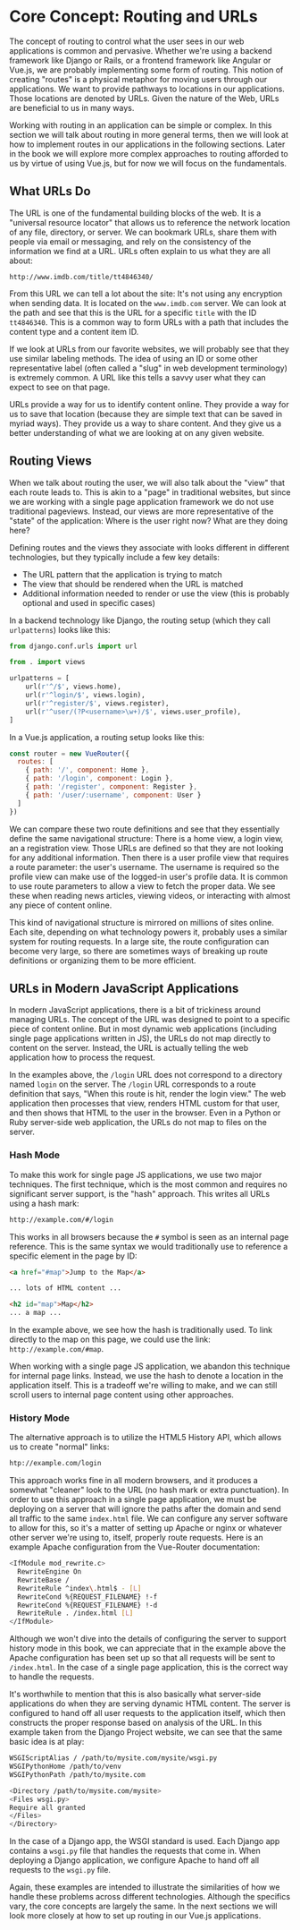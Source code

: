 # Core Concept: Routing and URLs
The concept of routing to control what the user sees in our web applications is common and pervasive. Whether we're using a backend framework like Django or Rails, or a frontend framework like Angular or Vue.js, we are probably implementing some form of routing. This notion of creating "routes" is a physical metaphor for moving users through our applications. We want to provide pathways to locations in our applications. Those locations are denoted by URLs. Given the nature of the Web, URLs are beneficial to us in many ways.

Working with routing in an application can be simple or complex. In this section we will talk about routing in more general terms, then we will look at how to implement routes in our applications in the following sections. Later in the book we will explore more complex approaches to routing afforded to us by virtue of using Vue.js, but for now we will focus on the fundamentals.

## What URLs Do
The URL is one of the fundamental building blocks of the web. It is a "universal resource locator" that allows us to reference the network location of any file, directory, or server. We can bookmark URLs, share them with people via email or messaging, and rely on the consistency of the information we find at a URL. URLs often explain to us what they are all about:

```
http://www.imdb.com/title/tt4846340/
```

From this URL we can tell a lot about the site: It's not using any encryption when sending data. It is located on the `www.imdb.com` server. We can look at the path and see that this is the URL for a specific `title` with the ID `tt4846340`. This is a common way to form URLs with a path that includes the content type and a content item ID. 

If we look at URLs from our favorite websites, we will probably see that they use similar labeling methods. The idea of using an ID or some other representative label (often called a "slug" in web development terminology) is extremely common. A URL like this tells a savvy user what they can expect to see on that page.

URLs provide a way for us to identify content online. They provide a way for us to save that location (because they are simple text that can be saved in myriad ways). They provide us a way to share content. And they give us a better understanding of what we are looking at on any given website. 

## Routing Views
When we talk about routing the user, we will also talk about the "view" that each route leads to. This is akin to a "page" in traditional websites, but since we are working with a single page application framework we do not use traditional pageviews. Instead, our views are more representative of the "state" of the application: Where is the user right now? What are they doing here?

Defining routes and the views they associate with looks different in different technologies, but they typically include a few key details:

* The URL pattern that the application is trying to match
* The view that should be rendered when the URL is matched
* Additional information needed to render or use the view (this is probably optional and used in specific cases)

In a backend technology like Django, the routing setup (which they call `urlpatterns`) looks like this:

```python
from django.conf.urls import url

from . import views

urlpatterns = [
    url(r'^/$', views.home),
    url(r'^login/$', views.login),
    url(r'^register/$', views.register),
    url(r'^user/(?P<username>\w+)/$', views.user_profile),
]
```
In a Vue.js application, a routing setup looks like this:

```js
const router = new VueRouter({
  routes: [
    { path: '/', component: Home },
    { path: '/login', component: Login },
    { path: '/register', component: Register },
    { path: '/user/:username', component: User }
  ]
})
```

We can compare these two route definitions and see that they essentially define the same navigational structure: There is a home view, a login view, an a registration view. Those URLs are defined so that they are not looking for any additional information. Then there is a user profile view that requires a route parameter: the user's username. The username is required so the profile view can make use of the logged-in user's profile data. It is common to use route parameters to allow a view to fetch the proper data. We see these when reading news articles, viewing videos, or interacting with almost any piece of content online.

This kind of navigational structure is mirrored on millions of sites online. Each site, depending on what technology powers it, probably uses a similar system for routing requests. In a large site, the route configuration can become very large, so there are sometimes ways of breaking up route definitions or organizing them to be more efficient. 

## URLs in Modern JavaScript Applications

In modern JavaScript applications, there is a bit of trickiness around managing URLs. The concept of the URL was designed to point to a specific piece of content online. But in most dynamic web applications (including single page applications written in JS), the URLs do not map directly to content on the server. Instead, the URL is actually telling the web application how to process the request. 

In the examples above, the `/login` URL does not correspond to a directory named `login` on the server. The `/login` URL corresponds to a route definition that says, "When this route is hit, render the login view." The web application then processes that view, renders HTML custom for that user, and then shows that HTML to the user in the browser. Even in a Python or Ruby server-side web application, the URLs do not map to files on the server.

### Hash Mode
To make this work for single page JS applications, we use two major techniques. The first technique, which is the most common and requires no significant server support, is the "hash" approach. This writes all URLs using a hash mark:

```html
http://example.com/#/login
```
This works in all browsers because the `#` symbol is seen as an internal page reference. This is the same syntax we would traditionally use to reference a specific element in the page by ID:

```html
<a href="#map">Jump to the Map</a>

... lots of HTML content ...

<h2 id="map">Map</h2>
... a map ...
```

In the example above, we see how the hash is traditionally used. To link directly to the map on this page, we could use the link: `http://example.com/#map`. 

When working with a single page JS application, we abandon this technique for internal page links. Instead, we use the hash to denote a location in the application itself. This is a tradeoff we're willing to make, and we can still scroll users to internal page content using other approaches.

### History Mode
The alternative approach is to utilize the HTML5 History API, which allows us to create "normal" links:

```html
htp://example.com/login
```

This approach works fine in all modern browsers, and it produces a somewhat "cleaner" look to the URL (no hash mark or extra punctuation). In order to use this approach in a single page application, we must be deploying on a server that will ignore the paths after the domain and send all traffic to the same `index.html` file. We can configure any server software to allow for this, so it's a matter of setting up Apache or nginx or whatever other server we're using to, itself, properly route requests. Here is an example Apache configuration from the Vue-Router documentation:

```bash
<IfModule mod_rewrite.c>
  RewriteEngine On
  RewriteBase /
  RewriteRule ^index\.html$ - [L]
  RewriteCond %{REQUEST_FILENAME} !-f
  RewriteCond %{REQUEST_FILENAME} !-d
  RewriteRule . /index.html [L]
</IfModule>
```

Although we won't dive into the details of configuring the server to support history mode in this book, we can appreciate that in the example above the Apache configuration has been set up so that all requests will be sent to `/index.html`. In the case of a single page application, this is the correct way to handle the requests.

It's worthwhile to mention that this is also basically what server-side applications do when they are serving dynamic HTML content. The server is configured to hand off all user requests to the application itself, which then constructs the proper response based on analysis of the URL. In this example taken from the Django Project website, we can see that the same basic idea is at play:

```bash
WSGIScriptAlias / /path/to/mysite.com/mysite/wsgi.py
WSGIPythonHome /path/to/venv
WSGIPythonPath /path/to/mysite.com

<Directory /path/to/mysite.com/mysite>
<Files wsgi.py>
Require all granted
</Files>
</Directory>
```
In the case of a Django app, the WSGI standard is used. Each Django app contains a `wsgi.py` file that handles the requests that come in. When deploying a Django application, we configure Apache to hand off all requests to the `wsgi.py` file.

Again, these examples are intended to illustrate the similarities of how we handle these problems across different technologies. Although the specifics vary, the core concepts are largely the same. In the next sections we will look more closely at how to set up routing in our Vue.js applications.



